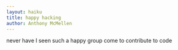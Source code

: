 ```yaml
---
layout: haiku
title: happy hacking
author: Anthony McMellen
---
```



never have I seen
such a happy group come to
contribute to code
